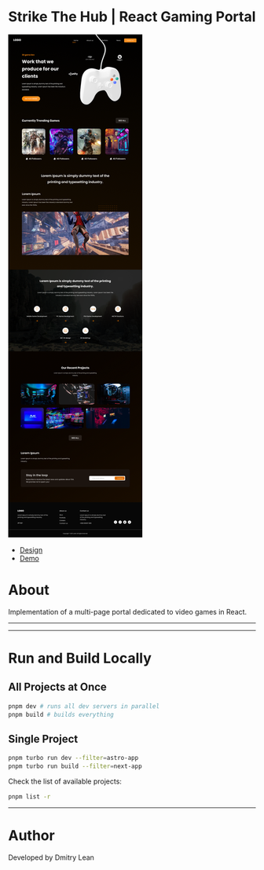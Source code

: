 # Strike The Hub | React Gaming Portal

![Gaming Platform](screenshot.png)

- [Design](https://www.figma.com/design/oTn1jPS3r0KrnWPSVU4PUD/Gaming-Platform---Web-Design--Community-?node-id=1-4&t=l3WOeBCulwbBiSI7-1)
- [Demo](https://gameplatforn.netlify.app/)

# About

Implementation of a multi-page portal dedicated to video games in React.

---

---

# Run and Build Locally

## All Projects at Once

```bash
pnpm dev # runs all dev servers in parallel
pnpm build # builds everything
```

## Single Project

```bash
pnpm turbo run dev --filter=astro-app
pnpm turbo run build --filter=next-app
```

Check the list of available projects:

```bash
pnpm list -r
```

---

# Author

Developed by Dmitry Lean
